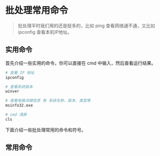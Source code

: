 # 批处理常用命令

> 批处理平时我们用的还是挺多的，比如 ping 查看网络通不通，又比如 ipconfig 查看本机IP地址。

## 实用命令

首先介绍一些实用的命令，你可以直接在 cmd 中输入，然后查看运行结果。

```bash
# 查看 IP 地址
ipconfig

# 查看系统版本
winver

# 查看电脑详细信息 有 系统名称、版本、类型等
msinfo32.exe

# cmd 清屏
cls
```







下面介绍一些批处理常用的命令和符号。

## 常用命令

